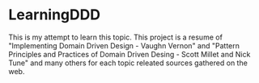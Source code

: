 # LearningDDD

This is my attempt to learn this topic.
This project is a resume of "Implementing Domain Driven Design - Vaughn Vernon" and "Pattern Principles and Practices of Domain Driven Desing - Scott Millet and Nick Tune" and many others for each topic releated sources gathered on the web.



